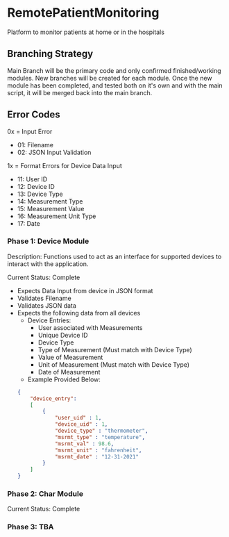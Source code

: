 # RemotePatientMonitoring
Platform to monitor patients at home or in the hospitals

## Branching Strategy
Main Branch will be the primary code and only confirmed finished/working modules.
New branches will be created for each module. Once the new module has been completed, and tested both on it's own and with the main script, it will be merged back into the main branch.

## Error Codes

0x = Input Error
- 01: Filename
- 02: JSON Input Validation

1x = Format Errors for Device Data Input
- 11: User ID
- 12: Device ID
- 13: Device Type
- 14: Measurement Type
- 15: Measurement Value
- 16: Measurement Unit Type
- 17: Date

### Phase 1: Device Module
Description: Functions used to act as an interface for supported devices to interact with the application.

Current Status: Complete

- Expects Data Input from device in JSON format
- Validates Filename
- Validates JSON data
- Expects the following data from all devices
  - Device Entries:
    - User associated with Measurements
    - Unique Device ID
    - Device Type
    - Type of Measurement (Must match with Device Type)
    - Value of Measurement
    - Unit of Measurement (Must match with Device Type)
    - Date of Measurement
  - Example Provided Below:
  ```json
  {
      "device_entry":
      [
          {
              "user_uid" : 1,
              "device_uid" : 1,
              "device_type" : "thermometer",
              "msrmt_type" : "temperature",
              "msrmt_val" : 98.6,
              "msrmt_unit" : "fahrenheit",
              "msrmt_date" : "12-31-2021"
          }
      ]
  }
  ```

### Phase 2: Char Module
Current Status: Complete

### Phase 3: TBA
